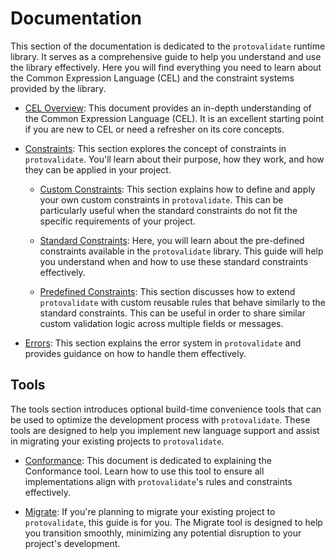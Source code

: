 # Documentation

This section of the documentation is dedicated to the `protovalidate` runtime
library. It serves as a comprehensive guide to help you understand and use the
library effectively. Here you will find everything you need to learn about the
Common Expression Language (CEL) and the constraint systems provided by the
library.

- [CEL Overview](cel.md): This document provides an in-depth understanding of
  the Common Expression Language (CEL). It is an excellent starting point if you
  are new to CEL or need a refresher on its core concepts.

- [Constraints](constraints.md): This section explores the concept of
  constraints in `protovalidate`. You'll learn about their purpose, how they
  work,
  and how they can be applied in your project.

    - [Custom Constraints](custom-constraints.md): This section explains how to
      define and apply your own custom constraints in `protovalidate`. This can
      be
      particularly useful when the standard constraints do not fit the specific
      requirements of your project.

    - [Standard Constraints](standard-constraints.md): Here, you will learn
      about the pre-defined constraints available in the `protovalidate`
      library.
      This guide will help you understand when and how to use these standard
      constraints effectively.

    - [Predefined Constraints](predefined-constraints.md): This section
      discusses how to extend `protovalidate` with custom reusable rules that
      behave similarly to the standard constraints. This can be useful in order
      to share similar custom validation logic across multiple fields or
      messages.

- [Errors](errors.md): This section explains the error system in `protovalidate`
  and provides guidance on how to handle them effectively.

## Tools

The tools section introduces optional build-time convenience tools that can be
used to optimize the development process with `protovalidate`. These tools are
designed to help you implement new language support and assist in migrating your
existing projects to `protovalidate`.

- [Conformance](conformance.md): This document is dedicated to explaining the
  Conformance tool. Learn how to use this tool to ensure all implementations
  align with `protovalidate`'s rules and constraints effectively.

- [Migrate](migrate.md): If you're planning to migrate your existing project to
  `protovalidate`, this guide is for you. The Migrate tool is designed to help
  you transition smoothly, minimizing any potential disruption to your project's
  development.
